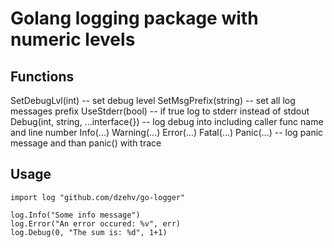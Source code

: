 # Golang logging package with numeric levels

## Functions

SetDebugLvl(int) --  set debug level
SetMsgPrefix(string) -- set all log messages prefix
UseStderr(bool) -- if true log to stderr instead of stdout
Debug(int, string, ...interface{}) -- log debug into including caller func name and line number
Info(...)
Warning(...)
Error(...)
Fatal(...)
Panic(...) -- log panic message and than panic() with trace

## Usage

``` golang
import log "github.com/dzehv/go-logger"

log.Info("Some info message")
log.Error("An error occured: %v", err)
log.Debug(0, "The sum is: %d", 1+1)
```
